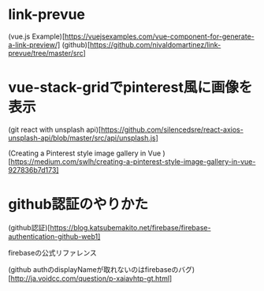 # link-prevue

(vue.js Example)[https://vuejsexamples.com/vue-component-for-generate-a-link-preview/]
(github)[https://github.com/nivaldomartinez/link-prevue/tree/master/src]

# vue-stack-gridでpinterest風に画像を表示

(git react with unsplash api)[https://github.com/silencedsre/react-axios-unsplash-api/blob/master/src/api/unsplash.js]

(Creating a Pinterest style image gallery in Vue
)[https://medium.com/swlh/creating-a-pinterest-style-image-gallery-in-vue-927836b7d173]

# github認証のやりかた

(github認証)[https://blog.katsubemakito.net/firebase/firebase-authentication-github-web1]

firebaseの公式リファレンス

(github authのdisplayNameが取れないのはfirebaseのバグ)[http://ja.voidcc.com/question/p-xaiavhtp-gt.html]

